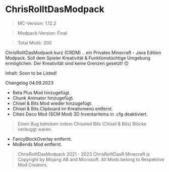 # ChrisRolltDasModpack
> MC-Version: 1.12.2

> Modpack-Version: Final

> Total Mods: 200 

ChrisRolltDasModpack kurz (CRDM)
.. ein Privates Minecraft - Java Edition Modpack.
Soll dem Spieler Kreativität & Funktionstüchtige Umgebung ermöglichen.
Der Kreativität sind keine Grenzen gesetzt! 🙃

Inhalt: Soon to be Listed!


Changelog 04.09.2023
+ Beta Plus Mod hinzugefügt.
+ Chunk Animator hinzugefügt.
+ Chisel & Bits Mod wieder hinzugefügt.
+ Chisel & Bits Clipboard im Kreativmenü entfernt.
+ Cities Deco Mod (SCM Mod) 3D Inventaritems in .cfg deaktiviert.
> Einen Bug behoben indem Chiseled Bits (Chisel & Bits) Blöcke verbuggt waren.
- FancyBlockOverlay entfernt.
- MoBends Mod entfernt.

> ChrisRolltDasModpack 2021 - 2023 ChrisRolltDasR
> Minecraft is Copyright by Mojang AB and Microsoft.
> All Mods belong to Respektive Mod Creators.